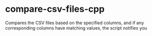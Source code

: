 # compare-csv-files-cpp
Compares the CSV files based on the specified columns, and if any corresponding columns have matching values, the script notifies you
